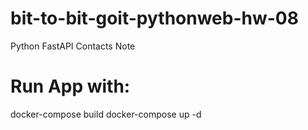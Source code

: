 # bit-to-bit-goit-pythonweb-hw-08
Python FastAPI Contacts Note

# Run App with:
docker-compose build
docker-compose up -d


